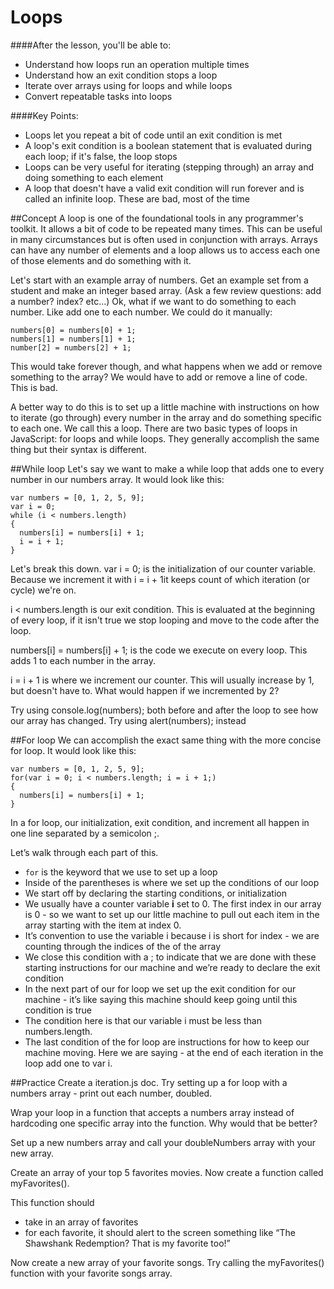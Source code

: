 
# Loops
####After the lesson, you'll be able to:
+ Understand how loops run an operation multiple times
+ Understand how an exit condition stops a loop
+ Iterate over arrays using for loops and while loops
+ Convert repeatable tasks into loops

####Key Points:
+ Loops let you repeat a bit of code until an exit condition is met
+ A loop's exit condition is a boolean statement that is evaluated during each loop; if it's false, the loop stops
+ Loops can be very useful for iterating (stepping through) an array and doing something to each element
+ A loop that doesn't have a valid exit condition will run forever and is called an infinite loop. These are bad, most of the time

##Concept
A loop is one of the foundational tools in any programmer's toolkit. It allows a bit of code to be repeated many times. This can be useful in many circumstances but is often used in conjunction with arrays. Arrays can have any number of elements and a loop allows us to access each one of those elements and do something with it.

Let's start with an example array of numbers. Get an example set from a student and make an integer based array. (Ask a few review questions: add a number? index? etc…)
Ok, what if we want to do something to each number. Like add one to each number. We could do it manually:
```
numbers[0] = numbers[0] + 1;
numbers[1] = numbers[1] + 1;
number[2] = numbers[2] + 1;
```
This would take forever though, and what happens when we add or remove something to the array? We would have to add or remove a line of code. This is bad.

A better way to do this is to set up a little machine with instructions on how to iterate (go through) every number in the array and do something specific to each one. We call this a loop.
There are two basic types of loops in JavaScript: for loops and while loops. They generally accomplish the same thing but their syntax is different.

##While loop
Let's say we want to make a while loop that adds one to every number in our numbers array. It would look like this:
```
var numbers = [0, 1, 2, 5, 9];
var i = 0;
while (i < numbers.length)
{
  numbers[i] = numbers[i] + 1;
  i = i + 1;
}
```
Let's break this down.
var i = 0; is the initialization of our counter variable. Because we increment it with i = i + 1it keeps count of which iteration (or cycle) we're on.

i < numbers.length is our exit condition. This is evaluated at the beginning of every loop, if it isn't true we stop looping and move to the code after the loop.

numbers[i] = numbers[i] + 1; is the code we execute on every loop. This adds 1 to each number in the array.

i = i + 1 is where we increment our counter. This will usually increase by 1, but doesn't have to. What would happen if we incremented by 2?

Try using console.log(numbers); both before and after the loop to see how our array has changed. Try using alert(numbers); instead

##For loop
We can accomplish the exact same thing with the more concise for loop. It would look like this:
```
var numbers = [0, 1, 2, 5, 9];
for(var i = 0; i < numbers.length; i = i + 1;)
{
  numbers[i] = numbers[i] + 1;
}
```
In a for loop, our initialization, exit condition, and increment all happen in one line separated by a semicolon ;.

Let’s walk through each part of this.
+ `for` is the keyword that we use to set up a loop
+ Inside of the parentheses is where we set up the conditions of our loop
+ We start off by declaring the starting conditions, or initialization
+ We usually have a counter variable **i** set to 0. The first index in our array is 0 - so we want to set up our little machine to pull out each item in the array starting with the item at index 0.
+ It’s convention to use the variable i because i is short for index - we are counting through the indices of the of the array
+ We close this condition with a ; to indicate that we are done with these starting instructions for our machine and we’re ready to declare the exit condition
+ In the next part of our for loop we set up the exit condition for our machine - it’s like saying this machine should keep going until this condition is true
+ The condition here is that our variable i must be less than numbers.length.
+ The last condition of the for loop are instructions for how to keep our machine moving. Here we are saying - at the end of each iteration in the loop add one to var i.

##Practice
Create a iteration.js doc.  Try setting up a for loop with a numbers array -  print out each number, doubled.

Wrap your loop in a function that accepts a numbers array instead of hardcoding one specific array into the function. Why would that be better?

Set up a new numbers array and call your doubleNumbers array with your new array.

Create an array of your top 5 favorites movies. Now create a function called myFavorites().

This function should
+ take in an array of favorites
+ for each favorite, it should alert to the screen something like “The Shawshank Redemption? That is my favorite too!”

Now create a new array of your favorite songs. Try calling the myFavorites() function with your favorite songs array.
